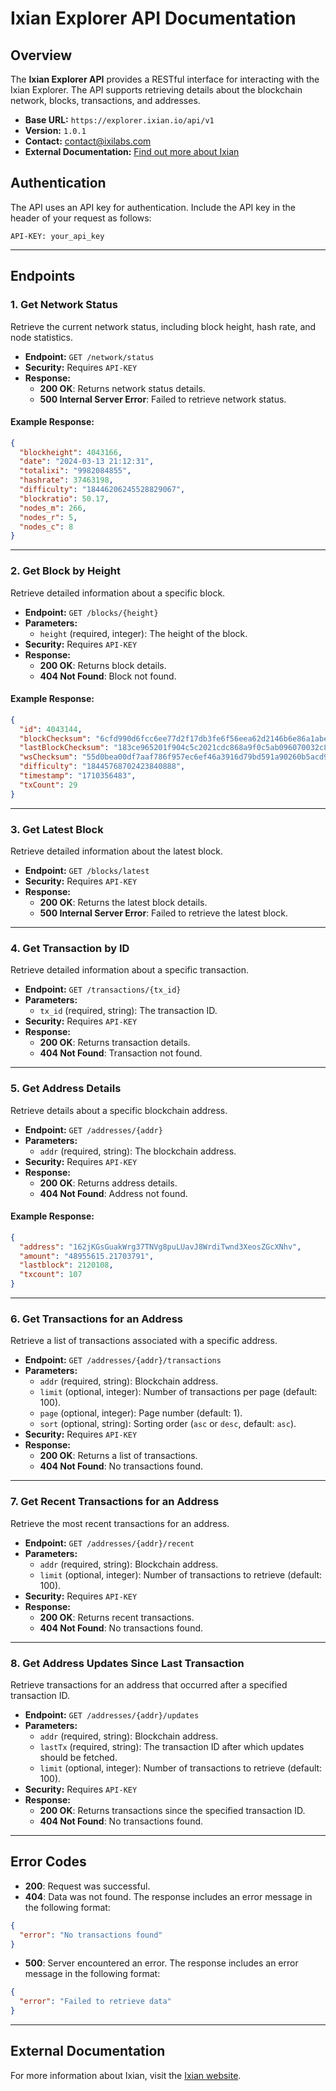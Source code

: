 # Ixian Explorer API Documentation

## Overview

The **Ixian Explorer API** provides a RESTful interface for interacting with the Ixian Explorer. The API supports retrieving details about the blockchain network, blocks, transactions, and addresses.

- **Base URL:** `https://explorer.ixian.io/api/v1`
- **Version:** `1.0.1`
- **Contact:** [contact@ixilabs.com](mailto:contact@ixilabs.com)
- **External Documentation:** [Find out more about Ixian](http://ixian.io)

## Authentication

The API uses an API key for authentication. Include the API key in the header of your request as follows:

```
API-KEY: your_api_key
```

---

## Endpoints

### 1. **Get Network Status**
Retrieve the current network status, including block height, hash rate, and node statistics.

- **Endpoint:** `GET /network/status`
- **Security:** Requires `API-KEY`
- **Response:**
  - **200 OK**: Returns network status details.
  - **500 Internal Server Error**: Failed to retrieve network status.

#### Example Response:
```json
{
  "blockheight": 4043166,
  "date": "2024-03-13 21:12:31",
  "totalixi": "9982084855",
  "hashrate": 37463198,
  "difficulty": "18446206245528829067",
  "blockratio": 50.17,
  "nodes_m": 266,
  "nodes_r": 5,
  "nodes_c": 8
}
```

---

### 2. **Get Block by Height**
Retrieve detailed information about a specific block.

- **Endpoint:** `GET /blocks/{height}`
- **Parameters:**
  - `height` (required, integer): The height of the block.
- **Security:** Requires `API-KEY`
- **Response:**
  - **200 OK**: Returns block details.
  - **404 Not Found**: Block not found.

#### Example Response:
```json
{
  "id": 4043144,
  "blockChecksum": "6cfd990d6fcc6ee77d2f17db3fe6f56eea62d2146b6e86a1abe7873e4057a1cd...",
  "lastBlockChecksum": "183ce965201f904c5c2021cdc868a9f0c5ab096070032c8dd1ef0175a712b6ee...",
  "wsChecksum": "55d0bea00df7aaf786f957ec6ef46a3916d79bd591a90260b5acd97a05f80ea2...",
  "difficulty": "18445768702423840888",
  "timestamp": "1710356483",
  "txCount": 29
}
```

---

### 3. **Get Latest Block**
Retrieve detailed information about the latest block.

- **Endpoint:** `GET /blocks/latest`
- **Security:** Requires `API-KEY`
- **Response:**
  - **200 OK**: Returns the latest block details.
  - **500 Internal Server Error**: Failed to retrieve the latest block.

---

### 4. **Get Transaction by ID**
Retrieve detailed information about a specific transaction.

- **Endpoint:** `GET /transactions/{tx_id}`
- **Parameters:**
  - `tx_id` (required, string): The transaction ID.
- **Security:** Requires `API-KEY`
- **Response:**
  - **200 OK**: Returns transaction details.
  - **404 Not Found**: Transaction not found.

---

### 5. **Get Address Details**
Retrieve details about a specific blockchain address.

- **Endpoint:** `GET /addresses/{addr}`
- **Parameters:**
  - `addr` (required, string): The blockchain address.
- **Security:** Requires `API-KEY`
- **Response:**
  - **200 OK**: Returns address details.
  - **404 Not Found**: Address not found. 

#### Example Response:
```json
{
  "address": "162jKGsGuakWrg37TNVg8puLUavJ8WrdiTwnd3XeosZGcXNhv",
  "amount": "48955615.21703791",
  "lastblock": 2120108,
  "txcount": 107
}
```

---

### 6. **Get Transactions for an Address**
Retrieve a list of transactions associated with a specific address.

- **Endpoint:** `GET /addresses/{addr}/transactions`
- **Parameters:**
  - `addr` (required, string): Blockchain address.
  - `limit` (optional, integer): Number of transactions per page (default: 100).
  - `page` (optional, integer): Page number (default: 1).
  - `sort` (optional, string): Sorting order (`asc` or `desc`, default: `asc`).
- **Security:** Requires `API-KEY`
- **Response:**
  - **200 OK**: Returns a list of transactions.
  - **404 Not Found**: No transactions found.

---

### 7. **Get Recent Transactions for an Address**
Retrieve the most recent transactions for an address.

- **Endpoint:** `GET /addresses/{addr}/recent`
- **Parameters:**
  - `addr` (required, string): Blockchain address.
  - `limit` (optional, integer): Number of transactions to retrieve (default: 100).
- **Security:** Requires `API-KEY`
- **Response:**
  - **200 OK**: Returns recent transactions.
  - **404 Not Found**: No transactions found.

---

### 8. **Get Address Updates Since Last Transaction**
Retrieve transactions for an address that occurred after a specified transaction ID.

- **Endpoint:** `GET /addresses/{addr}/updates`
- **Parameters:**
  - `addr` (required, string): Blockchain address.
  - `lastTx` (required, string): The transaction ID after which updates should be fetched.
  - `limit` (optional, integer): Number of transactions to retrieve (default: 100).
- **Security:** Requires `API-KEY`
- **Response:**
  - **200 OK**: Returns transactions since the specified transaction ID.
  - **404 Not Found**: No transactions found.

---

## Error Codes

- **200**: Request was successful.
- **404**: Data was not found. The response includes an error message in the following format:

```json
{
  "error": "No transactions found"
}
```

- **500**: Server encountered an error. The response includes an error message in the following format:

```json
{
  "error": "Failed to retrieve data"
}
```

---

## External Documentation

For more information about Ixian, visit the [Ixian website](http://ixian.io).